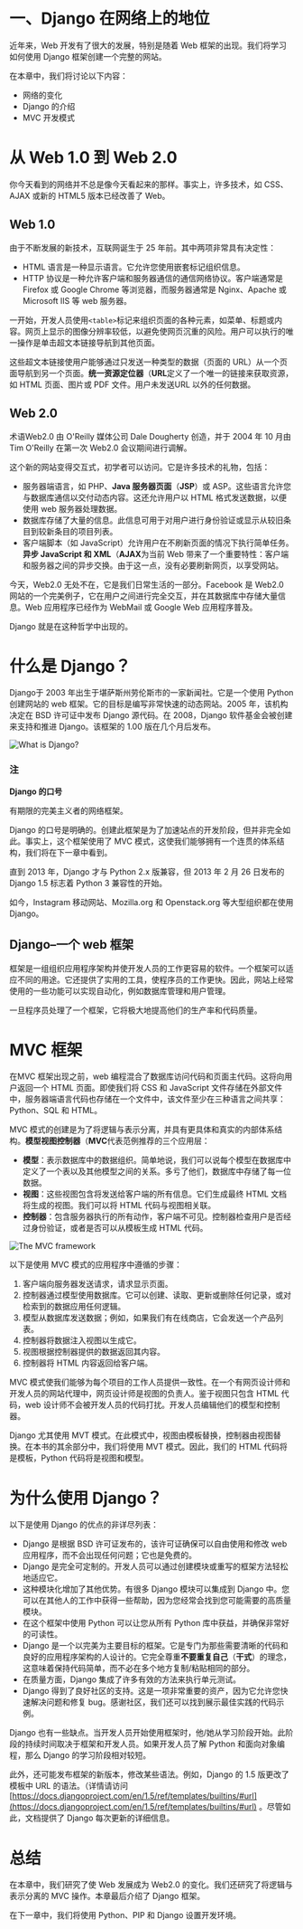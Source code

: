 # 一、Django 在网络上的地位

近年来，Web 开发有了很大的发展，特别是随着 Web 框架的出现。我们将学习如何使用 Django 框架创建一个完整的网站。

在本章中，我们将讨论以下内容：

*   网络的变化
*   Django 的介绍
*   MVC 开发模式

# 从 Web 1.0 到 Web 2.0

你今天看到的网络并不总是像今天看起来的那样。事实上，许多技术，如 CSS、AJAX 或新的 HTML5 版本已经改善了 Web。

## Web 1.0

由于不断发展的新技术，互联网诞生于 25 年前。其中两项非常具有决定性：

*   HTML 语言是一种显示语言。它允许您使用嵌套标记组织信息。
*   HTTP 协议是一种允许客户端和服务器通信的通信网络协议。客户端通常是 Firefox 或 Google Chrome 等浏览器，而服务器通常是 Nginx、Apache 或 Microsoft IIS 等 web 服务器。

一开始，开发人员使用`<table>`标记来组织页面的各种元素，如菜单、标题或内容。网页上显示的图像分辨率较低，以避免使网页沉重的风险。用户可以执行的唯一操作是单击超文本链接导航到其他页面。

这些超文本链接使用户能够通过只发送一种类型的数据（页面的 URL）从一个页面导航到另一个页面。**统一资源定位器**（**URL**定义了一个唯一的链接来获取资源，如 HTML 页面、图片或 PDF 文件。用户未发送URL 以外的任何数据。

## Web 2.0

术语Web2.0 由 O'Reilly 媒体公司 Dale Dougherty 创造，并于 2004 年 10 月由 Tim O'Reilly 在第一次 Web2.0 会议期间进行调解。

这个新的网站变得交互式，初学者可以访问。它是许多技术的礼物，包括：

*   服务器端语言，如 PHP、**Java 服务器页面**（**JSP**）或 ASP。这些语言允许您与数据库通信以交付动态内容。这还允许用户以 HTML 格式发送数据，以便使用 web 服务器处理数据。
*   数据库存储了大量的信息。此信息可用于对用户进行身份验证或显示从较旧条目到较新条目的项目列表。
*   客户端脚本（如 JavaScript）允许用户在不刷新页面的情况下执行简单任务。**异步 JavaScript 和 XML**（**AJAX**为当前 Web 带来了一个重要特性：客户端和服务器之间的异步交换。由于这一点，没有必要刷新网页，以享受网站。

今天，Web2.0 无处不在，它是我们日常生活的一部分。Facebook 是 Web2.0 网站的一个完美例子，它在用户之间进行完全交互，并在其数据库中存储大量信息。Web 应用程序已经作为 WebMail 或 Google Web 应用程序普及。

Django 就是在这种哲学中出现的。

# 什么是 Django？

Django于 2003 年出生于堪萨斯州劳伦斯市的一家新闻社。它是一个使用 Python 创建网站的 web 框架。它的目标是编写非常快速的动态网站。2005 年，该机构决定在 BSD 许可证中发布 Django 源代码。在 2008，Django 软件基金会被创建来支持和推进 Django。该框架的 1.00 版在几个月后发布。

![What is Django?](img/3704OS_01_01.jpg)

### 注

**Django 的口号**

有期限的完美主义者的网络框架。

Django 的口号是明确的。创建此框架是为了加速站点的开发阶段，但并非完全如此。事实上，这个框架使用了 MVC 模式，这使我们能够拥有一个连贯的体系结构，我们将在下一章中看到。

直到 2013 年，Django 才与 Python 2.x 版兼容，但 2013 年 2 月 26 日发布的 Django 1.5 标志着 Python 3 兼容性的开始。

如今，Instagram 移动网站、Mozilla.org 和 Openstack.org 等大型组织都在使用 Django。

## Django–一个 web 框架

框架是一组组织应用程序架构并使开发人员的工作更容易的软件。一个框架可以适应不同的用途。它还提供了实用的工具，使程序员的工作更快。因此，网站上经常使用的一些功能可以实现自动化，例如数据库管理和用户管理。

一旦程序员处理了一个框架，它将极大地提高他们的生产率和代码质量。

# MVC 框架

在MVC 框架出现之前，web 编程混合了数据库访问代码和页面主代码。这将向用户返回一个 HTML 页面。即使我们将 CSS 和 JavaScript 文件存储在外部文件中，服务器端语言代码也存储在一个文件中，该文件至少在三种语言之间共享：Python、SQL 和 HTML。

MVC 模式的创建是为了将逻辑与表示分离，并具有更具体和真实的内部体系结构。**模型视图控制器**（**MVC**代表范例推荐的三个应用层：

*   **模型**：表示数据库中的数据组织。简单地说，我们可以说每个模型在数据库中定义了一个表以及其他模型之间的关系。多亏了他们，数据库中存储了每一位数据。
*   **视图**：这些视图包含将发送给客户端的所有信息。它们生成最终 HTML 文档将生成的视图。我们可以将 HTML 代码与视图相关联。
*   **控制器**：包含服务器执行的所有动作，客户端不可见。控制器检查用户是否经过身份验证，或者是否可以从模板生成 HTML 代码。

![The MVC framework](img/3704OS_01_02.jpg)

以下是使用 MVC 模式的应用程序中遵循的步骤：

1.  客户端向服务器发送请求，请求显示页面。
2.  控制器通过模型使用数据库。它可以创建、读取、更新或删除任何记录，或对检索到的数据应用任何逻辑。
3.  模型从数据库发送数据；例如，如果我们有在线商店，它会发送一个产品列表。
4.  控制器将数据注入视图以生成它。
5.  视图根据控制器提供的数据返回其内容。
6.  控制器将 HTML 内容返回给客户端。

MVC 模式使我们能够为每个项目的工作人员提供一致性。在一个有网页设计师和开发人员的网站代理中，网页设计师是视图的负责人。鉴于视图只包含 HTML 代码，web 设计师不会被开发人员的代码打扰。开发人员编辑他们的模型和控制器。

Django 尤其使用 MVT 模式。在此模式中，视图由模板替换，控制器由视图替换。在本书的其余部分中，我们将使用 MVT 模式。因此，我们的 HTML 代码将是模板，Python 代码将是视图和模型。

# 为什么使用 Django？

以下是使用 Django 的优点的非详尽列表：

*   Django 是根据 BSD 许可证发布的，该许可证确保可以自由使用和修改 web 应用程序，而不会出现任何问题；它也是免费的。
*   Django 是完全可定制的。开发人员可以通过创建模块或重写的框架方法轻松地适应它。
*   这种模块化增加了其他优势。有很多 Django 模块可以集成到 Django 中。您可以在其他人的工作中获得一些帮助，因为您经常会找到您可能需要的高质量模块。
*   在这个框架中使用 Python 可以让您从所有 Python 库中获益，并确保非常好的可读性。
*   Django 是一个以完美为主要目标的框架。它是专门为那些需要清晰的代码和良好的应用程序架构的人设计的。它完全尊重**不要重复自己**（**干式**）的理念，这意味着保持代码简单，而不必在多个地方复制/粘贴相同的部分。
*   在质量方面，Django 集成了许多有效的方法来执行单元测试。
*   Django 得到了良好社区的支持。这是一项非常重要的资产，因为它允许您快速解决问题和修复 bug。感谢社区，我们还可以找到展示最佳实践的代码示例。

Django 也有一些缺点。当开发人员开始使用框架时，他/她从学习阶段开始。此阶段的持续时间取决于框架和开发人员。如果开发人员了解 Python 和面向对象编程，那么 Django 的学习阶段相对较短。

此外，还可能发布框架的新版本，修改某些语法。例如，Django 的 1.5 版更改了模板中 URL 的语法。（详情请访问[https://docs.djangoproject.com/en/1.5/ref/templates/builtins/#url](https://docs.djangoproject.com/en/1.5/ref/templates/builtins/#url) 。尽管如此，文档提供了 Django 每次更新的详细信息。

# 总结

在本章中，我们研究了使 Web 发展成为 Web2.0 的变化。我们还研究了将逻辑与表示分离的 MVC 操作。本章最后介绍了 Django 框架。

在下一章中，我们将使用 Python、PIP 和 Django 设置开发环境。